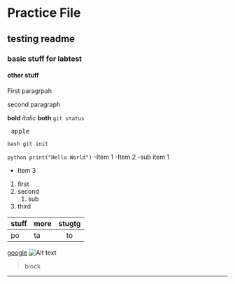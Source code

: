 # Practice File
## testing readme
### basic stuff for labtest
#### other stuff
First paragrpah

second paragraph

**bold**
*italic*
**both**
`git status`
<pre> apple </pre>

``` bash git init ```

``` python print("Hello World") ```
-Item 1
-Item 2
    -sub item 1
* Item 3
1. first
2. second
    1. sub
3. third

|stuff|more|stugtg|
|-----|:---|:----:|
|po   |ta  |to    |

[google](https://www.google.co.uk/)
![Alt text](image.png)
> block
---